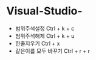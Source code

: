 # Visual-Studio-
* 범위주석설정 Ctrl + k + c
* 범위주석해제 Ctrl + k + u
* 한줄지우기 Ctrl + x
* 같은이름 모두 바꾸기 Ctrl + r + r
